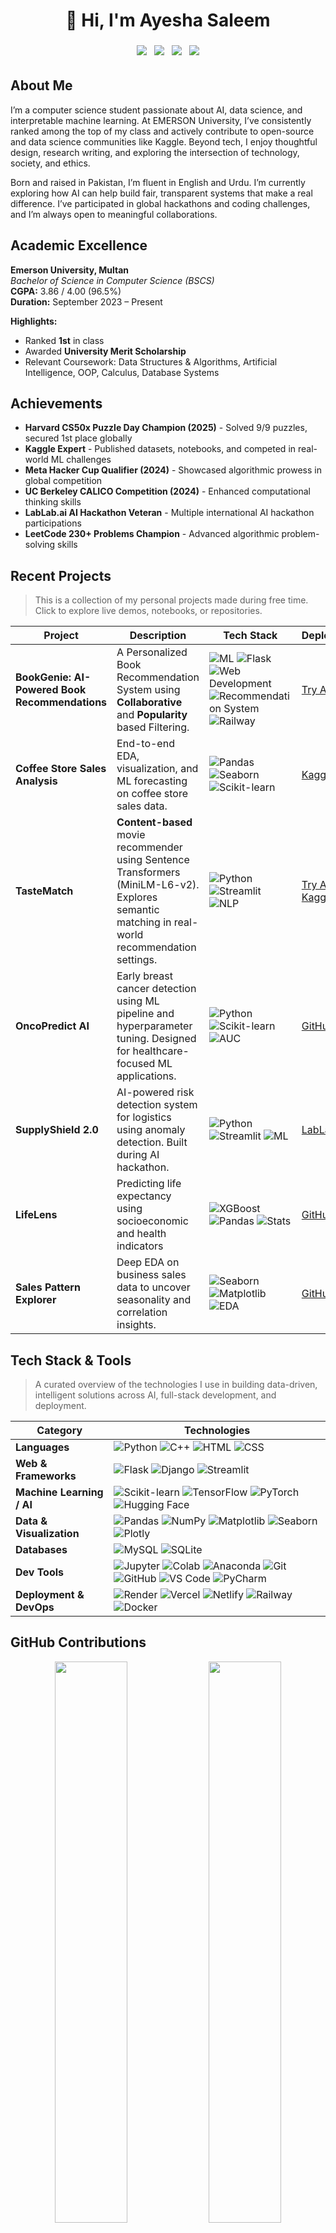 <div align="center">

  # 👋 Hi, I'm <b>Ayesha Saleem</b>

  <p>
    <img src="https://img.shields.io/badge/-Machine%20Learning%20Engineer-22A699?style=flat" style="margin:4px;" />
    <img src="https://img.shields.io/badge/-AI%20%26%20Data%20Science-4B8BBE?style=flat" style="margin:4px;" />
    <img src="https://img.shields.io/badge/NLP-FF6B6B?style=flat" style="margin:4px;" />
    <img src="https://img.shields.io/badge/GEN%20AI-A878BD?style=flat" style="margin:4px;" />
  </p>
</div>

## About Me 

I’m a computer science student passionate about AI, data science, and interpretable machine learning. At EMERSON University, I’ve consistently ranked among the top of my class and actively contribute to open-source and data science communities like Kaggle. Beyond tech, I enjoy thoughtful design, research writing, and exploring the intersection of technology, society, and ethics.

Born and raised in Pakistan, I’m fluent in English and Urdu. I’m currently exploring how AI can help build fair, transparent systems that make a real difference. I’ve participated in global hackathons and coding challenges, and I’m always open to meaningful collaborations.


## Academic Excellence

**Emerson University, Multan**  
*Bachelor of Science in Computer Science (BSCS)*  
**CGPA:** 3.86 / 4.00 (96.5%)  
**Duration:** September 2023 – Present
<!--
**BSCS**, Emerson University, Multan - *CGPA: 3.86/4.00 (96.5%)*  *Sep 2023 – Present*  
**F.Sc**, Women College, Muzaffargarh - *Marks: 1009/1100 (91.7%)*  *2021 – 2023*  
**Matric (Science)**, GOVT High School, Muzaffargarh - *Marks: 1055/1100 (95.9%)*  *2019 – 2021* 
-->
**Highlights:**
- Ranked **1st** in class
- Awarded **University Merit Scholarship**
- Relevant Coursework: Data Structures & Algorithms, Artificial Intelligence, OOP, Calculus, Database Systems 

## Achievements 

- **Harvard CS50x Puzzle Day Champion (2025)** - Solved 9/9 puzzles, secured 1st place globally  
- **Kaggle Expert** - Published datasets, notebooks, and competed in real-world ML challenges  
- **Meta Hacker Cup Qualifier (2024)** - Showcased algorithmic prowess in global competition  
- **UC Berkeley CALICO Competition (2024)** - Enhanced computational thinking skills  
- **LabLab.ai AI Hackathon Veteran** - Multiple international AI hackathon participations  
- **LeetCode 230+ Problems Champion** - Advanced algorithmic problem-solving skills  

<!-- ## Recent Projects

> This is a collection of my personal projects made during free time. Click to explore live demos, notebooks, or repositories.

<table>
  <tr>
    <td align="center" width="50%">
      <a href="https://ayesha-dev.netlify.app/" target="_blank">
        <img src="https://github.com/aysh34/aysh34/blob/main/assets/portfolio.png?raw=true" alt="Ayesha Portfolio" width="220" style="border-radius:10px;"><br>
        <b>Personal Portfolio</b>
      </a>
      <br>
      <sub>Modern, responsive developer portfolio showcasing my projects and work.</sub>
    </td>
    <td align="center" width="50%">
      <a href="https://bookgenie.up.railway.app/" target="_blank">
        <img src="https://github.com/aysh34/aysh34/blob/main/assets/BookGenie.png?raw=true" alt="BookGenie" width="220" style="border-radius:10px;"><br>
        <b>BookGenie</b>
      </a>
      <br>
      <sub>Personalized book recommendations using NLP and semantic embeddings.</sub>
    </td>
  </tr>
  <tr>
    <td align="center" width="50%">
      <a href="https://www.kaggle.com/code/ayeshasal89/coffee-store-sales-analysis" target="_blank">
        <img src="https://github.com/aysh34/aysh34/blob/main/assets/coffee.png?raw=true" alt="Coffee Store Sales" width="220" style="border-radius:10px;"><br>
        <b>Coffee Store Sales Analysis</b>
      </a>
      <br>
      <sub>EDA of sales and customer behavior for a retail coffee chain.</sub>
    </td>
    <td align="center" width="50%">
      <a href="https://tastematch-kfdxsz24xk9bbypttq9dtw.streamlit.app/" target="_blank">
        <img src="https://github.com/aysh34/aysh34/blob/main/assets/TasteMatch.png?raw=true" alt="TasteMatch" width="220" style="border-radius:10px;"><br>
        <b>TasteMatch</b>
      </a>
      <br>
      <sub>Smart movie recommender using semantic embeddings and preferences.</sub>
    </td>
  </tr>
  <tr>
    <td align="center" width="50%">
      <a href="https://github.com/aysh34/OncoPredict-AI" target="_blank">
        <img src="https://github.com/aysh34/aysh34/blob/main/assets/breast.jpg?raw=true" alt="OncoPredict AI" width="220" style="border-radius:10px;"><br>
        <b>OncoPredict AI</b>
      </a>
      <br>
      <sub>ML-based breast cancer prediction with XGBoost and LIME explainability.</sub>
    </td>
    <td align="center" width="50%">
      <a href="https://lablab.ai/event/execute-ai-genesis/binge-thinkers/supplyshield-smart-risk-detection" target="_blank">
        <img src="https://github.com/aysh34/aysh34/blob/main/assets/SupplyShieldSmart%20Risk%20Detection.png?raw=true" alt="SupplyShield 2.0" width="220" style="border-radius:10px;"><br>
        <b>SupplyShield 2.0</b>
      </a>
      <br>
      <sub>Proactive AI for supply chain risk detection (Lablab Genesis Hackathon).</sub>
    </td>
  </tr>
  <tr>
    <td align="center" width="50%">
      <a href="https://github.com/aysh34/Life_Expectancy_Prediction_With_Machine_Learning" target="_blank">
        <img src="https://github.com/aysh34/aysh34/blob/main/assets/LifeLens%20Life%20Expectancy%20Prediction.jpg?raw=true" alt="LifeLens" width="220" style="border-radius:10px;"><br>
        <b>LifeLens</b>
      </a>
      <br>
      <sub>Predicts life expectancy using ML on health and socio-economic indicators.</sub>
    </td>
    <td align="center" width="50%">
      <a href="https://github.com/aysh34/Unveiling-Sales-Patterns-with-EDA" target="_blank">
        <img src="https://github.com/aysh34/aysh34/blob/main/assets/EDA%20Unveiling%20Sales%20Patterns.jpg?raw=true" alt="Sales Pattern Explorer" width="220" style="border-radius:10px;"><br>
        <b>Sales Pattern Explorer</b>
      </a>
      <br>
      <sub>EDA to uncover seasonal sales trends, outliers, and customer buying patterns.</sub>
    </td>
  </tr>
</table>-->

## Recent Projects
> This is a collection of my personal projects made during free time. Click to explore live demos, notebooks, or repositories.

<div>
 
| **Project**             | **Description**                                                                                     | **Tech Stack**                                                                                                                                                             | **Deployment** |
|-------------------------|-----------------------------------------------------------------------------------------------------|----------------------------------------------------------------------------------------------------------------------------------------------------------------------------|----------|
| **BookGenie: AI-Powered Book Recommendations** | A Personalized Book Recommendation System using **Collaborative** and **Popularity** based Filtering. | ![ML](https://img.shields.io/badge/AI%2FML-2C9AB7?style=flat) ![Flask](https://img.shields.io/badge/Flask-000000?style=flat&logo=flask&logoColor=white) ![Web Development](https://img.shields.io/badge/Web%20Development-FF9800?style=flat) ![Recommendation System](https://img.shields.io/badge/Recommendation%20System-7F00FF?style=flat) ![Railway](https://img.shields.io/badge/Railway-2B2D42?style=flat) | [ Try App](https://bookgenie.up.railway.app/) |
| **Coffee Store Sales Analysis** | End-to-end EDA, visualization, and ML forecasting on coffee store sales data. | ![Pandas](https://img.shields.io/badge/Pandas-150458?style=flat&logo=pandas&logoColor=white) ![Seaborn](https://img.shields.io/badge/Seaborn-3E65FF?style=flat) ![Scikit-learn](https://img.shields.io/badge/Scikit--learn-F7931E?style=flat&logo=scikit-learn&logoColor=white) | [Kaggle](https://www.kaggle.com/code/ayeshasal89/coffee-store-sales-analysis)
| **TasteMatch**          | **Content-based** movie recommender using Sentence Transformers (MiniLM-L6-v2).  Explores semantic matching in real-world recommendation settings. | ![Python](https://img.shields.io/badge/Python-3776AB?style=flat&logo=python&logoColor=white) ![Streamlit](https://img.shields.io/badge/Streamlit-FF4B4B?style=flat&logo=streamlit&logoColor=white) ![NLP](https://img.shields.io/badge/NLP-336699?style=flat) | [ Try App](https://tastematch-kfdxsz24xk9bbypttq9dtw.streamlit.app/) [Kaggle](https://www.kaggle.com/code/ayeshasal89/tastematch-movie-recommendation-system) |
| **OncoPredict AI**      | Early breast cancer detection using ML pipeline and hyperparameter tuning. Designed for healthcare-focused ML applications. | ![Python](https://img.shields.io/badge/Python-3776AB?style=flat&logo=python&logoColor=white) ![Scikit-learn](https://img.shields.io/badge/Scikit--learn-F7931E?style=flat&logo=scikit-learn&logoColor=white) ![AUC](https://img.shields.io/badge/AUC-FFB000?style=flat) | [ GitHub](https://github.com/aysh34/OncoPredict-AI) |
| **SupplyShield 2.0**    | AI-powered risk detection system for logistics using anomaly detection. Built during AI hackathon. | ![Python](https://img.shields.io/badge/Python-3776AB?style=flat&logo=python&logoColor=white) ![Streamlit](https://img.shields.io/badge/Streamlit-FF4B4B?style=flat&logo=streamlit&logoColor=white) ![ML](https://img.shields.io/badge/Machine%20Learning-2C9AB7?style=flat) | [ LabLab.ai](https://lablab.ai/event/execute-ai-genesis/binge-thinkers/supplyshield-smart-risk-detection) |
| **LifeLens**            | Predicting life expectancy using socioeconomic and health indicators                               | ![XGBoost](https://img.shields.io/badge/XGBoost-EC2D2D?style=flat) ![Pandas](https://img.shields.io/badge/Pandas-150458?style=flat&logo=pandas&logoColor=white) ![Stats](https://img.shields.io/badge/Statistics-5C5CFF?style=flat) | [ GitHub](https://github.com/aysh34/Life_Expectancy_Prediction_With_Machine_Learning) |
| **Sales Pattern Explorer** |Deep EDA on business sales data to uncover seasonality and correlation insights.| ![Seaborn](https://img.shields.io/badge/Seaborn-3E65FF?style=flat) ![Matplotlib](https://img.shields.io/badge/Matplotlib-11557C?style=flat&logo=plotly&logoColor=white) ![EDA](https://img.shields.io/badge/EDA-7F00FF?style=flat) | [ GitHub](https://github.com/aysh34/Unveiling-Sales-Patterns-with-EDA) |

</div>

## Tech Stack & Tools
> A curated overview of the technologies I use in building data-driven, intelligent solutions across AI, full-stack development, and deployment.

| **Category**              | **Technologies**                                                                                                                                                                                                                                                                                                                                                                                                                                                                                      |
|---------------------------|------------------------------------------------------------------------------------------------------------------------------------------------------------------------------------------------------------------------------------------------------------------------------------------------------------------------------------------------------------------------------------------------------------------------------------------------------------------------------------------------------|
| **Languages**             | ![Python](https://img.shields.io/badge/Python-3776AB?style=flat&logo=python&logoColor=white) ![C++](https://img.shields.io/badge/C++-00599C?style=flat&logo=c%2B%2B&logoColor=white) ![HTML](https://img.shields.io/badge/HTML5-E34F26?style=flat&logo=html5&logoColor=white) ![CSS](https://img.shields.io/badge/CSS3-1572B6?style=flat&logo=css3&logoColor=white) |
| **Web & Frameworks**      | ![Flask](https://img.shields.io/badge/Flask-000000?style=flat&logo=flask&logoColor=white) ![Django](https://img.shields.io/badge/Django-092E20?style=flat&logo=django&logoColor=white) ![Streamlit](https://img.shields.io/badge/Streamlit-FF4B4B?style=flat&logo=streamlit&logoColor=white) |
| **Machine Learning / AI** | ![Scikit-learn](https://img.shields.io/badge/Scikit--learn-F7931E?style=flat&logo=scikit-learn&logoColor=white) ![TensorFlow](https://img.shields.io/badge/TensorFlow-FF6F00?style=flat&logo=tensorflow&logoColor=white) ![PyTorch](https://img.shields.io/badge/PyTorch-EE4C2C?style=flat&logo=pytorch&logoColor=white) ![Hugging Face](https://img.shields.io/badge/HuggingFace-FFD21F?style=flat&logo=huggingface&logoColor=black) |
| **Data & Visualization**  | ![Pandas](https://img.shields.io/badge/Pandas-150458?style=flat&logo=pandas&logoColor=white) ![NumPy](https://img.shields.io/badge/NumPy-013243?style=flat&logo=numpy&logoColor=white) ![Matplotlib](https://img.shields.io/badge/Matplotlib-11557C?style=flat&logo=matplotlib&logoColor=white) ![Seaborn](https://img.shields.io/badge/Seaborn-3E65FF?style=flat) ![Plotly](https://img.shields.io/badge/Plotly-3F4F75?style=flat&logo=plotly&logoColor=white) |
| **Databases**             | ![MySQL](https://img.shields.io/badge/MySQL-00758F?style=flat&logo=mysql&logoColor=white) ![SQLite](https://img.shields.io/badge/SQLite-003B57?style=flat&logo=sqlite&logoColor=white) |
| **Dev Tools**             | ![Jupyter](https://img.shields.io/badge/Jupyter-F37626?style=flat&logo=jupyter&logoColor=white) ![Colab](https://img.shields.io/badge/Google%20Colab-F9AB00?style=flat&logo=googlecolab&logoColor=white) ![Anaconda](https://img.shields.io/badge/Anaconda-42B029?style=flat&logo=anaconda&logoColor=white) ![Git](https://img.shields.io/badge/Git-F05032?style=flat&logo=git&logoColor=white) ![GitHub](https://img.shields.io/badge/GitHub-181717?style=flat&logo=github&logoColor=white) ![VS Code](https://img.shields.io/badge/VS%20Code-007ACC?style=flat&logo=visual-studio-code&logoColor=white) ![PyCharm](https://img.shields.io/badge/PyCharm-000000?style=flat&logo=pycharm&logoColor=white) |
| **Deployment & DevOps**   | ![Render](https://img.shields.io/badge/Render-46E3B7?style=flat&logo=render&logoColor=black) ![Vercel](https://img.shields.io/badge/Vercel-000000?style=flat&logo=vercel&logoColor=white) ![Netlify](https://img.shields.io/badge/Netlify-00C7B7?style=flat&logo=netlify&logoColor=white) ![Railway](https://img.shields.io/badge/Railway-5D3FD3?style=flat&logo=railway&logoColor=white) ![Docker](https://img.shields.io/badge/Docker-2496ED?style=flat&logo=docker&logoColor=white) |


## GitHub Contributions 

<p align="center">
  <img width="48%" src="https://github-readme-stats.vercel.app/api?username=aysh34&show_icons=true&theme=dracula&hide_border=true&include_all_commits=true&count_private=true"/>
  <img width="48%" src="https://github-readme-stats.vercel.app/api/top-langs/?username=aysh34&langs_count=8&layout=compact&theme=dracula&hide_border=true"/></p>

<p align="center">
  <img src="https://github-profile-summary-cards.vercel.app/api/cards/profile-details?username=aysh34&theme=dracula" />
</p>

## Competitions 
<p float="left">
  <a href="https://raw.githubusercontent.com/aysh34/aysh34/main/assets/CS50x%20Puzzle%20Day%202025.png" target="_blank">
    <img src="https://raw.githubusercontent.com/aysh34/aysh34/main/assets/CS50x%20Puzzle%20Day%202025.png" style="width: 350px; height: 250px; object-fit: cover; margin: 15px;" /></a>

  <a href="https://github.com/aysh34/aysh34/blob/main/assets/GEN%20AI_page-0001.jpg" target="_blank">
    <img src="https://github.com/aysh34/aysh34/blob/main/assets/GEN%20AI_page-0001.jpg" style="width: 350px; height: 250px; object-fit: cover; margin: 15px;" /></a>

  <a href="https://raw.githubusercontent.com/aysh34/aysh34/main/assets/PakAngels%20Gen%20Ai.jpg" target="_blank">
    <img src="https://raw.githubusercontent.com/aysh34/aysh34/main/assets/PakAngels%20Gen%20Ai.jpg" style="width: 350px; height: 250px; object-fit: cover; margin: 15px;" /></a>

  <a href="https://raw.githubusercontent.com/aysh34/aysh34/main/assets/Dataset%20Creator.png" target="_blank">
    <img src="https://raw.githubusercontent.com/aysh34/aysh34/main/assets/Dataset%20Creator.png" style="width: 350px; height: 250px; object-fit: cover; margin: 15px;" /></a>

  <a href="https://raw.githubusercontent.com/aysh34/aysh34/main/assets/meta.jpg" target="_blank">
    <img src="https://raw.githubusercontent.com/aysh34/aysh34/main/assets/meta.jpg" style="width: 350px; height: 250px; object-fit: cover; margin: 15px;" /></a>

  <a href="https://raw.githubusercontent.com/aysh34/aysh34/main/assets/cal.jpg" target="_blank">
    <img src="https://raw.githubusercontent.com/aysh34/aysh34/main/assets/cal.jpg" style="width: 350px; height: 250px; object-fit: cover; margin: 15px;" /></a>
</p>

## Work With Me
<div>
   <p>
    <a href="https://www.linkedin.com/in/ayesha-saleem6/">
      <img src="https://img.shields.io/badge/LinkedIn-0077B5?style=for-the-badge&logo=linkedin&logoColor=white&labelColor=0077B5" alt="LinkedIn" /></a>
    <a href="https://github.com/aysh34">
      <img src="https://img.shields.io/badge/GitHub-100000?style=for-the-badge&logo=github&logoColor=white&labelColor=181717" alt="GitHub" /></a>
    <a href="https://leetcode.com/ayesha_saleem9">
      <img src="https://img.shields.io/badge/LeetCode-FFA116?style=for-the-badge&logo=leetcode&logoColor=black&labelColor=FFA116" alt="LeetCode" /></a>
    <a href="mailto:ayeshasaleem853@gmail.com">
      <img src="https://img.shields.io/badge/Email-D14836?style=for-the-badge&logo=gmail&logoColor=white&labelColor=D14836" alt="Email" /></a>
  </p>
</div>

<p align="center">
  <em>© 2025 Ayesha Saleem. All rights reserved.<br>
  This portfolio is for personal and professional presentation only.</em>
</p>
